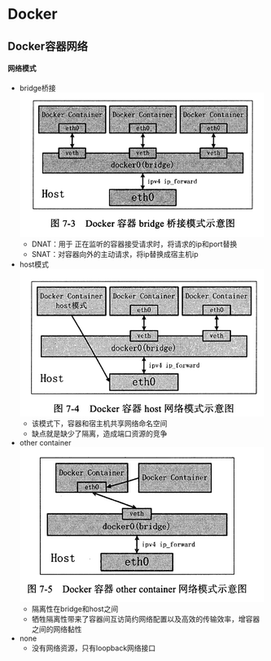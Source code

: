 Docker
========

## Docker容器网络

#### 网络模式
- bridge桥接
![](.docker_images/3d27ccf3.png)
    - DNAT：用于 正在监听的容器接受请求时，将请求的ip和port替换
    - SNAT：对容器向外的主动请求，将ip替换成宿主机ip
- host模式
![](.docker_images/9b51d021.png)<br>
    - 该模式下，容器和宿主机共享网络命名空间
    - 缺点就是缺少了隔离，造成端口资源的竞争
- other container
![](.docker_images/8df4f2a2.png)
    - 隔离性在bridge和host之间
    - 牺牲隔离性带来了容器间互访简约网络配置以及高效的传输效率，增容器之间的网络黏性
- none
    - 没有网络资源，只有loopback网络接口
